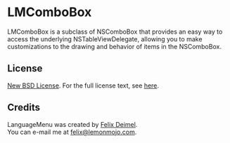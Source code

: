 LMComboBox
==========

LMComboBox is a subclass of NSComboBox that provides an easy way to access the underlying NSTableViewDelegate, allowing you to make customizations to the drawing and behavior of items in the NSComboBox.

License
-------

[New BSD License](http://en.wikipedia.org/wiki/BSD_licenses). For the full license text, see [here](https://raw.github.com/LemonMojo/LMComboBox/master/License).

Credits
-------
LanguageMenu was created by [Felix Deimel](https://github.com/LemonMojo).</br>
You can e-mail me at <felix@lemonmojo.com>.
